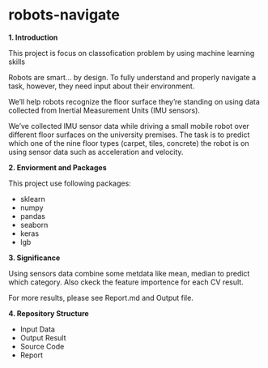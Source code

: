 # robots-navigate

**1. Introduction**

This project is focus on classofication problem by using machine learning skills

Robots are smart… by design. To fully understand and properly navigate a task, however, they need input about their environment.

We’ll help robots recognize the floor surface they’re standing on using data collected from Inertial Measurement Units (IMU sensors).

We’ve collected IMU sensor data while driving a small mobile robot over different floor surfaces on the university premises. 
The task is to predict which one of the nine floor types (carpet, tiles, concrete) the robot is on using sensor data such as acceleration and velocity. 

**2. Enviorment and Packages**

This project use following packages:

*  sklearn
*  numpy
*  pandas
*  seaborn
*  keras 
*  lgb

**3. Significance**

Using sensors data combine some metdata like mean, median to predict which category. Also ckeck the feature importence for each CV result.

For more results, please see Report.md and Output file. 

**4. Repository Structure**

*  Input Data
*  Output Result
*  Source Code
*  Report
